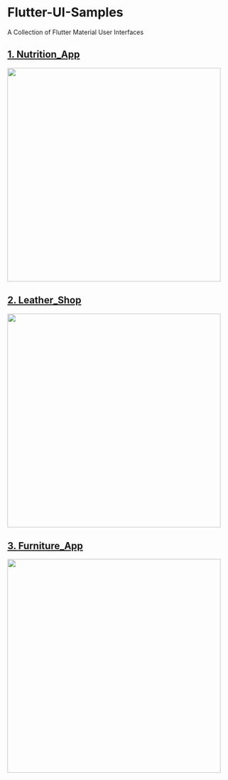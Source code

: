 # Flutter-UI-Samples
A Collection of Flutter Material User Interfaces

## [1. Nutrition_App](https://github.com/Safnaj/Flutter-UI-Samples/blob/master/Nutrition_App)
<div>
<img src="https://github.com/Safnaj/Flutter-UI-Samples/blob/master/Nutrition_App/assets/Nutrition_UI.jpg" width="480" height="480"/>
</div>

## [2. Leather_Shop](https://github.com/Safnaj/Flutter-UI-Samples/blob/master/Leather_Shop)
<div>
<img src="https://github.com/Safnaj/Flutter-UI-Samples/blob/master/Leather_Shop/assets/Leather_UI.jpg" width="480" height="480"/>
</div>

## [3. Furniture_App](https://github.com/adityathakurxd/Flutter-UI-Samples/tree/master/Furniture_App)
<div>
<img src="https://github.com/adityathakurxd/Flutter-UI-Samples/blob/master/Furniture_App/Furniture_App.png" width="480" height="480"/>
</div>

